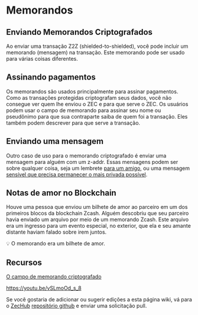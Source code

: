 # Memorandos

## Enviando Memorandos Criptografados

Ao enviar uma transação Z2Z (shielded-to-shielded), você pode incluir um memorando (mensagem) na transação. Este memorando pode ser usado para várias coisas diferentes.

## Assinando pagamentos

Os memorandos são usados ​​principalmente para assinar pagamentos. Como as transações protegidas criptografam seus dados, você não consegue ver quem lhe enviou o ZEC e para que serve o ZEC.
Os usuários podem usar o campo de memorando para assinar seu nome ou pseudônimo para que sua contraparte saiba de quem foi a transação. Eles também podem descrever para que serve a transação.

## Enviando uma mensagem

Outro caso de uso para o memorando criptografado é enviar uma mensagem para alguém com um z-addr. Essas mensagens podem ser sobre qualquer coisa, seja um lembrete [para um amigo](https://twitter.com/iansagstette/status/1542142468505870336), ou uma mensagem [sensível que precisa permanecer o mais privada possível](https://twitter.com/InsideZcash/status/1545800146352578560).

## Notas de amor no Blockchain

Houve uma pessoa que enviou um bilhete de amor ao parceiro em um dos primeiros blocos da blockchain Zcash. Alguém descobriu que seu parceiro havia enviado um arquivo por meio de um memorando Zcash. Este arquivo era um ingresso para um evento especial, no exterior, que ela e seu amante distante haviam falado sobre irem juntos.

💡
O memorando era um bilhete de amor.

## Recursos

[O campo de memorando criptografado](https://electriccoin.co/blog/encrypted-memo-field/)

https://youtu.be/vSLmoOd_s_8

Se você gostaria de adicionar ou sugerir edições a esta página wiki, vá para o [ZecHub](https://github.com/ZecHub/zechub/blob/main/site/usingzec/memos.md) [repositório github](https://github.com/ZecHub/zechub/blob/main/site/usingzec/memos.md) e enviar uma solicitação pull.

